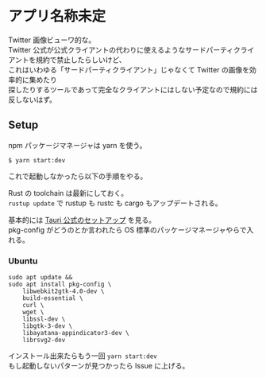 # アプリ名称未定

Twitter 画像ビューワ的な。  
Twitter 公式が公式クライアントの代わりに使えるようなサードパーティクライアントを規約で禁止したらしいけど、  
これはいわゆる「サードパーティクライアント」じゃなくて Twitter の画像を効率的に集めたり  
探したりするツールであって完全なクライアントにはしない予定なので規約には反しないはず。

## Setup

npm パッケージマネージャは yarn を使う。

```
$ yarn start:dev
```

これで起動しなかったら以下の手順をやる。

Rust の toolchain は最新にしておく。  
`rustup update` で rustup も rustc も cargo もアップデートされる。

基本的には [Tauri 公式のセットアップ](https://tauri.app/v1/guides/getting-started/prerequisites/) を見る。  
pkg-config がどうのとか言われたら OS 標準のパッケージマネージャやらで入れる。

### Ubuntu

```commandline
sudo apt update && 
sudo apt install pkg-config \
    libwebkit2gtk-4.0-dev \
    build-essential \
    curl \
    wget \
    libssl-dev \
    libgtk-3-dev \
    libayatana-appindicator3-dev \
    librsvg2-dev
```

インストール出来たらもう一回 `yarn start:dev`  
もし起動しないパターンが見つかったら Issue に上げる。

